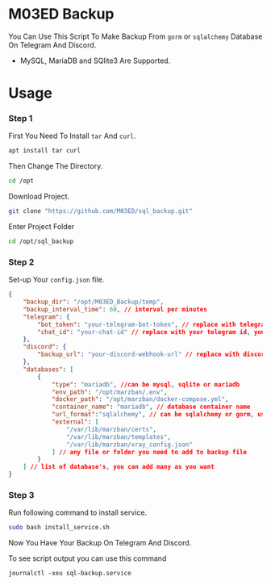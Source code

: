 # M03ED Backup
You Can Use This Script To Make Backup From `gorm` or `sqlalchemy` Database On Telegram And Discord.
- MySQL, MariaDB and SQlite3 Are Supported.

# Usage
### Step 1
First You Need To Install `tar` And `curl`.
```bash
apt install tar curl
```
Then Change The Directory.
```bash
cd /opt
```
Download Project.
```bash 
git clone "https://github.com/M03ED/sql_backup.git"
```
Enter Project Folder
```bash
cd /opt/sql_backup
```

### Step 2
Set-up Your `config.json` file.
```json
{
    "backup_dir": "/opt/M03ED_Backup/temp",
    "backup_interval_time": 60, // interval per minutes
    "telegram": {
        "bot_token": "your-telegram-bot-token", // replace with telegram bot token, max to 50mb backup
        "chat_id": "your-chat-id" // replace with your telegram id, you can find it with https://t.me/username_to_id_bot
    },
    "discord": {
        "backup_url": "your-discord-webhook-url" // replace with discord webhook, max to 10mb backup
    },
    "databases": [
        {
            "type": "mariadb", //can be mysql, sqlite or mariadb
            "env_path": "/opt/marzban/.env",
            "docker_path": "/opt/marzban/docker-compose.yml",
            "container_name": "mariadb", // database container name
            "url_format":"sqlalchemy", // can be sqlalchemy or gorm, use sqlalchemy for marzban
            "external": [
                "/var/lib/marzban/certs",
                "/var/lib/marzban/templates",
                "/var/lib/marzban/xray_config.json"
            ] // any file or folder you need to add to backup file
        }
    ] // list of database's, you can add many as you want
}
```

### Step 3
Run following command to install service.
```bash
sudo bash install_service.sh
```

Now You Have Your Backup On Telegram And Discord.

To see script output you can use this command
```shell
journalctl -xeu sql-backup.service
```
